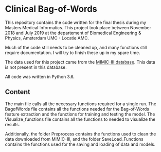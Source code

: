 # Clinical Bag-of-Words
This repository contains the code written for the final thesis during my Masters Medical Informatics. This project took place between November 2018 and July 2019 at the departement of Biomedical Engineering & Physics, Amsterdam UMC - Locatie AMC.

Much of the code still needs to be cleaned up, and many functions still require documentation. I will try to finish these up in my spare time.

The data used for this project came from the [MIMIC-III database](https://mimic.physionet.org). This data is not present in this database.

All code was written in Python 3.6.

## Content
The main file calls all the necessary functions required for a single run. The BagofWords file contains all the functions needed for the Bag-of-Words feature extraction and the functions for training and testing the model. The Visualize_functions file contains all the functions to needed to visualize the results.

Additionally, the folder Preprocess contains the functions used to clean the data downloaded from MIMIC-III, and the folder SaveLoad_Functions contains the functions used for the saving and loading of data and models.
